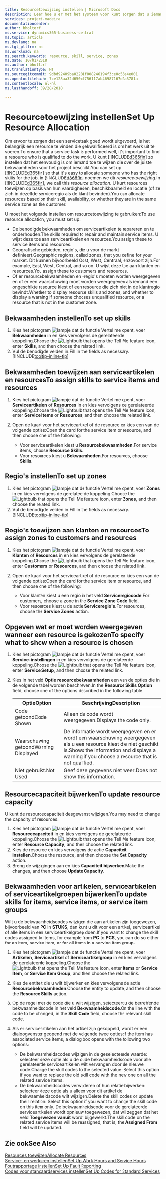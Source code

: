 ```yaml
---
title: Resourcetoewijzing instellen | Microsoft Docs
description: Leer hoe u er met het systeem voor kunt zorgen dat u iemand toewijst die over de vereiste vaardigheden beschikt om een service te bieden.
services: project-madeira
documentationcenter: 
author: bholtorf
ms.service: dynamics365-business-central
ms.topic: article
ms.devlang: na
ms.tgt_pltfrm: na
ms.workload: na
ms.search.keywords: resource, skill, service, zones
ms.date: 10/01/2018
ms.author: bholtorf
ms.translationtype: HT
ms.sourcegitcommit: 9dbd92409ba02281f008246194f3ce0c53e4e001
ms.openlocfilehash: 7ce128aa32d650cf756117ab46987167d9a3781a
ms.contentlocale: nl-nl
ms.lasthandoff: 09/28/2018

---
```


# <a name="set-up-resource-allocation"></a><span data-ttu-id="2e323-103">Resourcetoewijzing instellen</span><span class="sxs-lookup"><span data-stu-id="2e323-103">Set Up Resource Allocation</span></span>
<span data-ttu-id="2e323-104">Om ervoor te zorgen dat een servicetaak goed wordt uitgevoerd, is het belangrijk een resource te vinden die gekwalificeerd is om het werk uit te voeren.</span><span class="sxs-lookup"><span data-stu-id="2e323-104">To ensure that a service task is performed well, it's important to find a resource who is qualified to do the work.</span></span> <span data-ttu-id="2e323-105">U kunt [!INCLUDE[d365fin](includes/d365fin_md.md)] zo instellen dat het eenvoudig is om iemand toe te wijzen die over de juiste bekwaamheden voor het project beschikt.</span><span class="sxs-lookup"><span data-stu-id="2e323-105">You can set up [!INCLUDE[d365fin](includes/d365fin_md.md)] so that it's easy to allocate someone who has the right skills for the job.</span></span> <span data-ttu-id="2e323-106">In [!INCLUDE[d365fin](includes/d365fin_md.md)] noemen we dit _resourcetoewijzing_.</span><span class="sxs-lookup"><span data-stu-id="2e323-106">In [!INCLUDE[d365fin](includes/d365fin_md.md)], we call this _resource allocation_.</span></span> <span data-ttu-id="2e323-107">U kunt resources toewijzen op basis van hun vaardigheden, beschikbaarheid en locatie (of ze zich in dezelfde serviceregio als de klant bevinden).</span><span class="sxs-lookup"><span data-stu-id="2e323-107">You can allocate resources based on their skill, availability, or whether they are in the same service zone as the customer.</span></span> 

<span data-ttu-id="2e323-108">U moet het volgende instellen om resourcetoewijzing te gebruiken:</span><span class="sxs-lookup"><span data-stu-id="2e323-108">To use resource allocation, you must set up:</span></span>  
  
* <span data-ttu-id="2e323-109">De benodigde bekwaamheden om serviceartikelen te repareren en te onderhouden.</span><span class="sxs-lookup"><span data-stu-id="2e323-109">The skills required to repair and maintain service items.</span></span> <span data-ttu-id="2e323-110">U wijst deze toe aan serviceartikelen en resources.</span><span class="sxs-lookup"><span data-stu-id="2e323-110">You assign these to service items and resources.</span></span>  
* <span data-ttu-id="2e323-111">Geografische gebieden, regio's, die u voor de markt definieert.</span><span class="sxs-lookup"><span data-stu-id="2e323-111">Geographic regions, called zones, that you define for your market.</span></span> <span data-ttu-id="2e323-112">Dit kunnen bijvoorbeeld Oost, West, Centraal, enzovoort zijn.</span><span class="sxs-lookup"><span data-stu-id="2e323-112">For example, East, West, Central, and so on.</span></span> <span data-ttu-id="2e323-113">U wijst deze toe aan klanten en resources.</span><span class="sxs-lookup"><span data-stu-id="2e323-113">You assign these to customers and resources.</span></span>  
* <span data-ttu-id="2e323-114">Of er resourcebekwaamheden en -regio's moeten worden weergegeven en of er een waarschuwing moet worden weergegeven als iemand een ongeschikte resource kiest of een resource die zich niet in de klantregio bevindt.</span><span class="sxs-lookup"><span data-stu-id="2e323-114">Whether to display resource skills and zones, and whether to display a warning if someone chooses unqualified resource, or a resource that is not in the customer zone.</span></span>  

## <a name="to-set-up-skills"></a><span data-ttu-id="2e323-115">Bekwaamheden instellen</span><span class="sxs-lookup"><span data-stu-id="2e323-115">To set up skills</span></span>
1. <span data-ttu-id="2e323-116">Kies het pictogram ![lampje dat de functie Vertel me opent](media/ui-search/search_small.png "Vertel me wat u wilt doen"), voer **Bekwaamheden** in en kies vervolgens de gerelateerde koppeling.</span><span class="sxs-lookup"><span data-stu-id="2e323-116">Choose the ![Lightbulb that opens the Tell Me feature](media/ui-search/search_small.png "Tell me what you want to do") icon, enter **Skills**, and then choose the related link.</span></span>  
2. <span data-ttu-id="2e323-117">Vul de benodigde velden in.</span><span class="sxs-lookup"><span data-stu-id="2e323-117">Fill in the fields as necessary.</span></span> [!INCLUDE[tooltip-inline-tip](includes/tooltip-inline-tip_md.md)]  

## <a name="to-assign-skills-to-service-items-and-resources"></a><span data-ttu-id="2e323-118">Bekwaamheden toewijzen aan serviceartikelen en resources</span><span class="sxs-lookup"><span data-stu-id="2e323-118">To assign skills to service items and resources</span></span>
1. <span data-ttu-id="2e323-119">Kies het pictogram ![lampje dat de functie Vertel me opent](media/ui-search/search_small.png "Vertel me wat u wilt doen"), voer **Serviceartikelen** of **Resources** in en kies vervolgens de gerelateerde koppeling.</span><span class="sxs-lookup"><span data-stu-id="2e323-119">Choose the ![Lightbulb that opens the Tell Me feature](media/ui-search/search_small.png "Tell me what you want to do") icon, enter **Service Items** or **Resources**, and then choose the related link.</span></span>  
2. <span data-ttu-id="2e323-120">Open de kaart voor het serviceartikel of de resource en kies een van de volgende opties:</span><span class="sxs-lookup"><span data-stu-id="2e323-120">Open the card for the service item or resource, and then choose one of the following:</span></span>  
  
    * <span data-ttu-id="2e323-121">Voor serviceartikelen kiest u **Resourcebekwaamheden**.</span><span class="sxs-lookup"><span data-stu-id="2e323-121">For service items, choose **Resource Skills**.</span></span>  
    * <span data-ttu-id="2e323-122">Voor resources kiest u **Bekwaamheden**.</span><span class="sxs-lookup"><span data-stu-id="2e323-122">For resources, choose **Skills**.</span></span>  

## <a name="to-set-up-zones"></a><span data-ttu-id="2e323-123">Regio's instellen</span><span class="sxs-lookup"><span data-stu-id="2e323-123">To set up zones</span></span>
1. <span data-ttu-id="2e323-124">Kies het pictogram ![lampje dat de functie Vertel me opent](media/ui-search/search_small.png "Vertel me wat u wilt doen"), voer **Zones** in en kies vervolgens de gerelateerde koppeling.</span><span class="sxs-lookup"><span data-stu-id="2e323-124">Choose the ![Lightbulb that opens the Tell Me feature](media/ui-search/search_small.png "Tell me what you want to do") icon, enter **Zones**, and then choose the related link.</span></span>  
2. <span data-ttu-id="2e323-125">Vul de benodigde velden in.</span><span class="sxs-lookup"><span data-stu-id="2e323-125">Fill in the fields as necessary.</span></span> [!INCLUDE[tooltip-inline-tip](includes/tooltip-inline-tip_md.md)]  

## <a name="to-assign-zones-to-customers-and-resources"></a><span data-ttu-id="2e323-126">Regio's toewijzen aan klanten en resources</span><span class="sxs-lookup"><span data-stu-id="2e323-126">To assign zones to customers and resources</span></span> 
1. <span data-ttu-id="2e323-127">Kies het pictogram ![lampje dat de functie Vertel me opent](media/ui-search/search_small.png "Vertel me wat u wilt doen"), voer **Klanten** of **Resources** in en kies vervolgens de gerelateerde koppeling.</span><span class="sxs-lookup"><span data-stu-id="2e323-127">Choose the ![Lightbulb that opens the Tell Me feature](media/ui-search/search_small.png "Tell me what you want to do") icon, enter **Customers** or **Resources**, and then choose the related link.</span></span>  
2. <span data-ttu-id="2e323-128">Open de kaart voor het serviceartikel of de resource en kies een van de volgende opties:</span><span class="sxs-lookup"><span data-stu-id="2e323-128">Open the card for the service item or resource, and then choose one of the following:</span></span>  
  
    * <span data-ttu-id="2e323-129">Voor klanten kiest u een regio in het veld **Serviceregiocode**.</span><span class="sxs-lookup"><span data-stu-id="2e323-129">For customers, choose a zone in the **Service Zone Code** field.</span></span>  
    * <span data-ttu-id="2e323-130">Voor resources kiest u de actie **Serviceregio's**.</span><span class="sxs-lookup"><span data-stu-id="2e323-130">For resources, choose the **Service Zones** action.</span></span>  

## <a name="to-specify-what-to-show-when-a-resource-is-chosen"></a><span data-ttu-id="2e323-131">Opgeven wat er moet worden weergegeven wanneer een resource is gekozen</span><span class="sxs-lookup"><span data-stu-id="2e323-131">To specify what to show when a resource is chosen</span></span>
1. <span data-ttu-id="2e323-132">Kies het pictogram ![lampje dat de functie Vertel me opent](media/ui-search/search_small.png "Vertel me wat u wilt doen"), voer **Service-instellingen** in en kies vervolgens de gerelateerde koppeling.</span><span class="sxs-lookup"><span data-stu-id="2e323-132">Choose the ![Lightbulb that opens the Tell Me feature](media/ui-search/search_small.png "Tell me what you want to do") icon, enter **Service Setup**, and then choose the related link.</span></span> 
2. <span data-ttu-id="2e323-133">Kies in het veld **Optie resourcebekwaamheden** een van de opties die in de volgende tabel worden beschreven.</span><span class="sxs-lookup"><span data-stu-id="2e323-133">In the **Resource Skills Option** field, choose one of the options described in the following table.</span></span>  
  
    |<span data-ttu-id="2e323-134">**Optie**</span><span class="sxs-lookup"><span data-stu-id="2e323-134">**Option**</span></span>|<span data-ttu-id="2e323-135">**Beschrijving**</span><span class="sxs-lookup"><span data-stu-id="2e323-135">**Description**</span></span>|  
    |------------|-------------|  
    |<span data-ttu-id="2e323-136">Code getoond</span><span class="sxs-lookup"><span data-stu-id="2e323-136">Code Shown</span></span> | <span data-ttu-id="2e323-137">Alleen de code wordt weergegeven.</span><span class="sxs-lookup"><span data-stu-id="2e323-137">Displays the code only.</span></span>|  
    |<span data-ttu-id="2e323-138">Waarschuwing getoond</span><span class="sxs-lookup"><span data-stu-id="2e323-138">Warning Displayed</span></span> | <span data-ttu-id="2e323-139">De informatie wordt weergegeven en er wordt een waarschuwing weergegeven als u een resource kiest die niet geschikt is.</span><span class="sxs-lookup"><span data-stu-id="2e323-139">Shows the information and displays a warning if you choose a resource that is not qualified.</span></span>|  
    |<span data-ttu-id="2e323-140">Niet gebruikt.</span><span class="sxs-lookup"><span data-stu-id="2e323-140">Not Used</span></span> | <span data-ttu-id="2e323-141">Geef deze gegevens niet weer.</span><span class="sxs-lookup"><span data-stu-id="2e323-141">Does not show this information.</span></span>|  

## <a name="to-update-resource-capacity"></a><span data-ttu-id="2e323-142">Resourcecapaciteit bijwerken</span><span class="sxs-lookup"><span data-stu-id="2e323-142">To update resource capacity</span></span>  
<span data-ttu-id="2e323-143">U kunt de resourcecapaciteit desgewenst wijzigen.</span><span class="sxs-lookup"><span data-stu-id="2e323-143">You may need to change the capacity of resources.</span></span>  
  
1. <span data-ttu-id="2e323-144">Kies het pictogram ![lampje dat de functie Vertel me opent](media/ui-search/search_small.png "Vertel me wat u wilt doen"), voer **Resourcecapaciteit** in en kies vervolgens de gerelateerde koppeling.</span><span class="sxs-lookup"><span data-stu-id="2e323-144">Choose the ![Lightbulb that opens the Tell Me feature](media/ui-search/search_small.png "Tell me what you want to do") icon, enter **Resource Capacity**, and then choose the related link.</span></span>  
2. <span data-ttu-id="2e323-145">Kies de resource en kies vervolgens de actie **Capaciteit instellen**.</span><span class="sxs-lookup"><span data-stu-id="2e323-145">Choose the resource, and then choose the **Set Capacity** action.</span></span>  
3. <span data-ttu-id="2e323-146">Breng de wijzigingen aan en kies **Capaciteit bijwerken**.</span><span class="sxs-lookup"><span data-stu-id="2e323-146">Make the changes, and then choose **Update Capacity**.</span></span>  

## <a name="to-update-skills-for-items-service-items-or-service-item-groups"></a><span data-ttu-id="2e323-147">Bekwaamheden voor artikelen, serviceartikelen of serviceartikelgroepen bijwerken</span><span class="sxs-lookup"><span data-stu-id="2e323-147">To update skills for items, service items, or service item groups</span></span>
<span data-ttu-id="2e323-148">Wilt u de bekwaamheidscodes wijzigen die aan artikelen zijn toegewezen, bijvoorbeeld van **PC** in **STUKS**, dan kunt u dit voor een artikel, serviceartikel of alle items in een serviceartikelgroep doen.</span><span class="sxs-lookup"><span data-stu-id="2e323-148">If you want to change the skill codes assigned to items, for example from **PC** to **PCS**, you can do so either for an item, service item, or for all items in a service item group.</span></span>  
  
1. <span data-ttu-id="2e323-149">Kies het pictogram ![lampje dat de functie Vertel me opent](media/ui-search/search_small.png "Vertel me wat u wilt doen"), voer **Artikelen**, **Serviceartikel** of **Serviceartikelgroep** in en kies vervolgens de gerelateerde koppeling.</span><span class="sxs-lookup"><span data-stu-id="2e323-149">Choose the ![Lightbulb that opens the Tell Me feature](media/ui-search/search_small.png "Tell me what you want to do") icon, enter **Items** or **Service Item**, or **Service Item Group**, and then choose the related link.</span></span>  
2. <span data-ttu-id="2e323-150">Kies de entiteit die u wilt bijwerken en kies vervolgens de actie **Resourcebekwaamheden**.</span><span class="sxs-lookup"><span data-stu-id="2e323-150">Choose the entity to update, and then choose the **Resource Skills** action.</span></span>  
3. <span data-ttu-id="2e323-151">Op de regel met de code die u wilt wijzigen, selecteert u de betreffende bekwaamheidscode in het veld **Bekwaamheidscode**.</span><span class="sxs-lookup"><span data-stu-id="2e323-151">On the line with the code to be changed, in the **Skill Code** field, choose the relevant skill code.</span></span>  
4.  <span data-ttu-id="2e323-152">Als er serviceartikelen aan het artikel zijn gekoppeld, wordt er een dialoogvenster geopend met de volgende twee opties:</span><span class="sxs-lookup"><span data-stu-id="2e323-152">If the item has associated service items, a dialog box opens with the following two options:</span></span>  
  
    * <span data-ttu-id="2e323-153">De bekwaamheidscodes wijzigen in de geselecteerde waarde: selecteer deze optie als u de oude bekwaamheidscode voor alle gerelateerde serviceartikelen wilt vervangen door de nieuwe code.</span><span class="sxs-lookup"><span data-stu-id="2e323-153">Change the skill codes to the selected value: Select this option if you want to replace the old skill code with the new one on all the related service items.</span></span>  
    * <span data-ttu-id="2e323-154">De bekwaamheidscodes verwijderen of hun relatie bijwerken: selecteer deze optie als u alleen voor dit artikel de bekwaamheidscode wilt wijzigen.</span><span class="sxs-lookup"><span data-stu-id="2e323-154">Delete the skill codes or update their relation: Select this option if you want to change the skill code on this item only.</span></span> <span data-ttu-id="2e323-155">De bekwaamheidscode voor de gerelateerde serviceartikelen wordt opnieuw toegewezen, dat wil zeggen dat het veld **Toegewezen vanuit** wordt bijgewerkt.</span><span class="sxs-lookup"><span data-stu-id="2e323-155">The skill code on the related service items will be reassigned, that is, the **Assigned From** field will be updated.</span></span>  
  
## <a name="see-also"></a><span data-ttu-id="2e323-156">Zie ook</span><span class="sxs-lookup"><span data-stu-id="2e323-156">See Also</span></span>
[<span data-ttu-id="2e323-157">Resources toewijzen</span><span class="sxs-lookup"><span data-stu-id="2e323-157">Allocate Resources</span></span>](service-how-to-allocate-resources.md)  
[<span data-ttu-id="2e323-158">Service- en werkuren instellen</span><span class="sxs-lookup"><span data-stu-id="2e323-158">Set Up Work Hours and Service Hours</span></span>](service-how-setup-work-service-hours.md)  
[<span data-ttu-id="2e323-159">Foutrapportage instellen</span><span class="sxs-lookup"><span data-stu-id="2e323-159">Set Up Fault Reporting</span></span>](service-how-setup-fault-reporting.md)  
[<span data-ttu-id="2e323-160">Codes voor standaardservices instellen</span><span class="sxs-lookup"><span data-stu-id="2e323-160">Set Up Codes for Standard Services</span></span>](service-how-setup-service-coding.md)  
 


